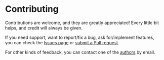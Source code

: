# Contributing

Contributions are welcome, and they are greatly appreciated! Every little bit helps, and credit will always be given.

If you need support, want to report/fix a bug, ask for/implement features, you can check the
[Issues page](https://github.com/marcofavorito/pythomata/issues)
or [submit a Pull request](https://github.com/marcofavorito/pythomata/pulls).

For other kinds of feedback, you can contact one of the
[authors](./authors.md) by email.
